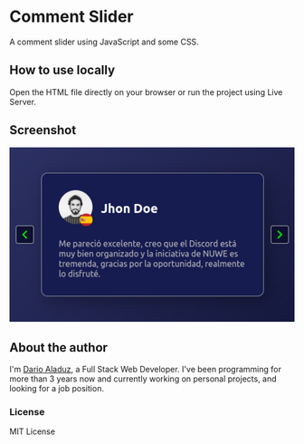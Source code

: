 # Comment Slider

A comment slider using JavaScript and some CSS.

## How to use locally

Open the HTML file directly on your browser or run the project using Live Server.

## Screenshot

![Comment slider example](./assets/comment-slider-example.png)

## About the author

I'm [Dario Aladuz](https://github.com/darioaladuz), a Full Stack Web Developer. I've been programming for more than 3 years now and currently working on personal projects, and looking for a job position.

### License

MIT License
